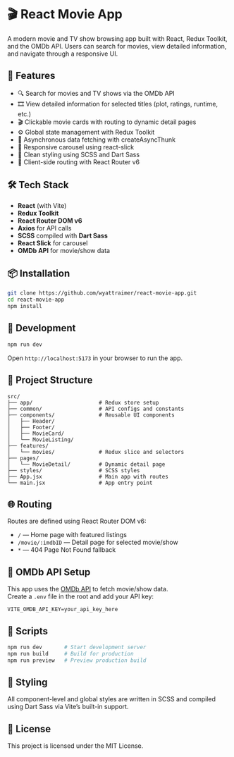 # 🎬 React Movie App

A modern movie and TV show browsing app built with React, Redux Toolkit, and the OMDb API. Users can search for movies, view detailed information, and navigate through a responsive UI.

## 🚀 Features

- 🔍 Search for movies and TV shows via the OMDb API
- 🎞 View detailed information for selected titles (plot, ratings, runtime, etc.)
- 🎬 Clickable movie cards with routing to dynamic detail pages
- ⚙️ Global state management with Redux Toolkit
- 🔄 Asynchronous data fetching with createAsyncThunk
- 🎡 Responsive carousel using react-slick
- 🧼 Clean styling using SCSS and Dart Sass
- 🧭 Client-side routing with React Router v6

## 🛠️ Tech Stack

- **React** (with Vite)
- **Redux Toolkit**
- **React Router DOM v6**
- **Axios** for API calls
- **SCSS** compiled with **Dart Sass**
- **React Slick** for carousel
- **OMDb API** for movie/show data

## 📦 Installation

```bash
git clone https://github.com/wyattraimer/react-movie-app.git
cd react-movie-app
npm install
```

## 🧪 Development

```bash
npm run dev
```

Open `http://localhost:5173` in your browser to run the app.

## 📁 Project Structure

```
src/
├── app/                     # Redux store setup
├── common/                  # API configs and constants
├── components/              # Reusable UI components
│   ├── Header/
│   ├── Footer/
│   ├── MovieCard/
│   └── MovieListing/
├── features/
│   └── movies/              # Redux slice and selectors
├── pages/
│   └── MovieDetail/         # Dynamic detail page
├── styles/                  # SCSS styles
├── App.jsx                  # Main app with routes
└── main.jsx                 # App entry point
```

## 🌐 Routing

Routes are defined using React Router DOM v6:

- `/` — Home page with featured listings
- `/movie/:imdbID` — Detail page for selected movie/show
- `*` — 404 Page Not Found fallback

## 🔌 OMDb API Setup

This app uses the [OMDb API](http://www.omdbapi.com/) to fetch movie/show data.  
Create a `.env` file in the root and add your API key:

```env
VITE_OMDB_API_KEY=your_api_key_here
```

## 📜 Scripts

```bash
npm run dev       # Start development server
npm run build     # Build for production
npm run preview   # Preview production build
```

## 🎨 Styling

All component-level and global styles are written in SCSS and compiled using Dart Sass via Vite’s built-in support.

## 📝 License

This project is licensed under the MIT License.
